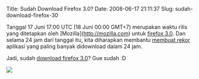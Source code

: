 Title: Sudah Download Firefox 3.0?
Date: 2008-06-17 21:11:37
Slug: sudah-download-firefox-30

Tanggal 17 Juni 17:00 UTC (18 Juni 00:00 GMT+7) merupakan waktu rilis yang ditetapkan oleh ]Mozilla](http://mozilla.com) untuk [firefox 3.0](http://www.mozilla.com/en-US/firefox/3.0/releasenotes/). Dan selama 24 jam dari tanggal itu, kita diharapkan membantu [membuat rekor](http://www.spreadfirefox.com/en-US/worldrecord/) aplikasi yang paling banyak didownload dalam 24 jam.

Jadi, sudah [download firefox 3.0](http://www.mozilla.com/en-US/firefox/)?
Gue sudah :D

![](http://kriwil.com/images/18.png)